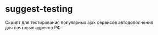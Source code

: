 # suggest-testing
Скрипт для тестирования популярных ajax сервисов автодополнения для почтовых адресов РФ
